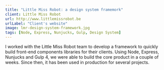 ```yaml
---
title: "Little Miss Robot: a design system framemork"
client: Little Miss Robot
url: http://www.littlemissrobot.be
urlLabel: "Client's website"
image: lmr-design-system-framework.jpg
tags: [Node, Express, Nunjucks, Gulp, Design System]
---
```


I worked with the Little Miss Robot team to develop a framework to quickly build front-end components libraries for their clients. Using Node, Express, Nunjucks and Gulp 4, we were able to build the core product in a couple of weeks. Since then, it has been used in production for several projects.
